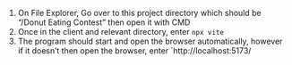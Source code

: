 1. On File Explorer, Go over to this project directory which should be “/Donut Eating Contest” then open it with CMD
2. Once in the client and relevant directory, enter `npx vite`
3. The program should start and open the browser automatically, however if it doesn’t then open the browser,
enter `http://localhost:5173/